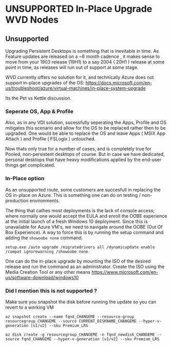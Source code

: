 # UNSUPPORTED In-Place Upgrade WVD Nodes

## Unsupported

Upgrading Persistent Desktops is something that is inevitable in time. 
As Feature updates are released on a ~6 month cadence , it makes sense to move from your 1903 release (19H1) to a say 2004 ( 20H1 ) release at some point in time, as releases will run out of support at some stage. 

WVD currently offers no solution for it, and technically Azure does not support in-place upgrades of the OS:
https://docs.microsoft.com/en-us/troubleshoot/azure/virtual-machines/in-place-system-upgrade 

Its the Pet vs Kettle discussion.

### Seperate OS, App & Profile

Also, as in any VDI solution, sucessfully seperating the Apps, Profile and OS mitigates this scenario and allow for the OS to be replaced rather then to be upgraded.
One would be able to replace the OS and leave Apps ( MSIX App Attach ) and Profile ( FSLogix ) untouched.

Now thats only true for a number of cases, and is completely true for Pooled, non-persistent desktops of course. 
But in case we have dedicated, personal desktops that have heavy modifications applied by the end-user things get complicated.

### In-Place option

As an unsupported route, some customers are succesfull in replacing the OS in-place on Azure.
This is something one can do on testing / non-production environments.

The thing that cathes most deployments is the lack of console access;  where normally one would accept the EULA and enroll the OOBE experience at the initial launch of a fresh Windows 10 deployment. Since this is unavailable for Azure VM's, we need to navigate around the OOBE (Out Of Box Experience). 
A way to force this is by running the setup command and adding the `showoobe none`  command.

`setup.exe /auto upgrade /migratedrivers all /dynamicupdate enable  /compat ignorewarning /showoobe none`

One can do the in-place upgrade by mounting the ISO of the desired release and run the command as an administrator. 
Create the ISO using the Media Creation Tool or any other means https://www.microsoft.com/en-us/software-download/windows10

### Did I mention this is not supported ?

Make sure you snapshot the disk before running the update so you can revert to a working VM

`az snapshot create --name fqnd_CHANGEME --resource-group resourcegroup_CHANGEME --source CURRENT_DISKNAME_CHANGEME --hyper-v-generation [v1/v2] --sku Premium_LRS `
    
`az disk create -g resourcegroup_CHANGEME -n fqnd_newdisk_CHANGEME --source fqnd_CHANGEME --hyper-v-generation [v1/v2] --sku Premium_LRS`







